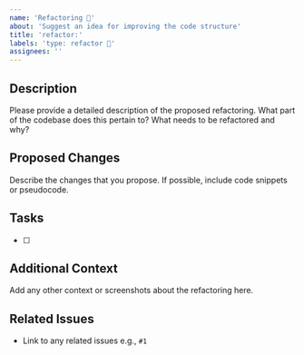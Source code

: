 ```yaml
---
name: 'Refactoring 🧹'
about: 'Suggest an idea for improving the code structure'
title: 'refactor:'
labels: 'type: refactor 🧹'
assignees: ''
---
```


## Description

Please provide a detailed description of the proposed refactoring. What part of the codebase does this pertain to? What needs to be
refactored and why?

## Proposed Changes

Describe the changes that you propose. If possible, include code snippets or pseudocode.

## Tasks

- [ ]

## Additional Context

Add any other context or screenshots about the refactoring here.

## Related Issues

- Link to any related issues e.g., `#1`
